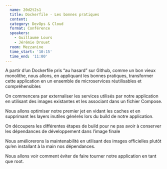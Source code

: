 ```yaml
---
  name: 20d2t2s1
  title: Dockerfile - Les bonnes pratiques
  content:
  category: DevOps & Cloud
  format: Conférence 
  speakers: 
    - Guillaume Lours
    - Jérémie Drouet
  room: Mezzanine
  time_start: '10:15'
  time_end: '11:00'
---
```

A partir d’un Dockerfile pris “au hasard” sur Github, comme un bon vieux monolithe, nous allons, en appliquant les bonnes pratiques, transformer cette application en un ensemble de microservices réutilisables et compréhensibles

On commencera par externaliser les services utilisés par notre application en utilisant des images existantes et les associant dans un fichier Compose.

Nous allons optimiser notre premier jet en vidant les caches et en supprimant les layers inutiles générés lors du build de notre application.

On découpera les différentes étapes de build pour ne pas avoir à conserver les dépendances de développement dans l’image finale

Nous améliorerons la maintenabilité en utilisant des images officielles plutôt qu’en installant à la main nos dépendances.

Nous allons voir comment éviter de faire tourner notre application en tant que root.

